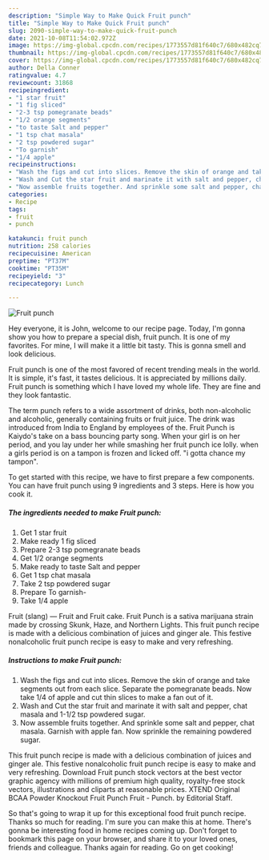 ```yaml
---
description: "Simple Way to Make Quick Fruit punch"
title: "Simple Way to Make Quick Fruit punch"
slug: 2090-simple-way-to-make-quick-fruit-punch
date: 2021-10-08T11:54:02.972Z
image: https://img-global.cpcdn.com/recipes/1773557d81f640c7/680x482cq70/fruit-punch-recipe-main-photo.jpg
thumbnail: https://img-global.cpcdn.com/recipes/1773557d81f640c7/680x482cq70/fruit-punch-recipe-main-photo.jpg
cover: https://img-global.cpcdn.com/recipes/1773557d81f640c7/680x482cq70/fruit-punch-recipe-main-photo.jpg
author: Della Conner
ratingvalue: 4.7
reviewcount: 31868
recipeingredient:
- "1 star fruit"
- "1 fig sliced"
- "2-3 tsp pomegranate beads"
- "1/2 orange segments"
- "to taste Salt and pepper"
- "1 tsp chat masala"
- "2 tsp powdered sugar"
- "To garnish"
- "1/4 apple"
recipeinstructions:
- "Wash the figs and cut into slices. Remove the skin of orange and take segments out from each slice. Separate the pomegranate beads. Now take 1/4 of apple and cut thin slices to make a fan out of it."
- "Wash and Cut the star fruit and marinate it with salt and pepper, chat masala and 1-1/2 tsp powdered sugar."
- "Now assemble fruits together. And sprinkle some salt and pepper, chat masala. Garnish with apple fan. Now sprinkle the remaining powdered sugar."
categories:
- Recipe
tags:
- fruit
- punch

katakunci: fruit punch 
nutrition: 258 calories
recipecuisine: American
preptime: "PT37M"
cooktime: "PT35M"
recipeyield: "3"
recipecategory: Lunch

---
```



![Fruit punch](https://img-global.cpcdn.com/recipes/1773557d81f640c7/680x482cq70/fruit-punch-recipe-main-photo.jpg)

Hey everyone, it is John, welcome to our recipe page. Today, I'm gonna show you how to prepare a special dish, fruit punch. It is one of my favorites. For mine, I will make it a little bit tasty. This is gonna smell and look delicious.

Fruit punch is one of the most favored of recent trending meals in the world. It is simple, it's fast, it tastes delicious. It is appreciated by millions daily. Fruit punch is something which I have loved my whole life. They are fine and they look fantastic.

The term punch refers to a wide assortment of drinks, both non-alcoholic and alcoholic, generally containing fruits or fruit juice. The drink was introduced from India to England by employees of the. Fruit Punch is Kaiydo's take on a bass bouncing party song. When your girl is on her period, and you lay under her while smashing her fruit punch ice lolly. when a girls period is on a tampon is frozen and licked off. "i gotta chance my tampon".


To get started with this recipe, we have to first prepare a few components. You can have fruit punch using 9 ingredients and 3 steps. Here is how you cook it.

<!--inarticleads1-->

##### The ingredients needed to make Fruit punch:

1. Get 1 star fruit
1. Make ready 1 fig sliced
1. Prepare 2-3 tsp pomegranate beads
1. Get 1/2 orange segments
1. Make ready to taste Salt and pepper
1. Get 1 tsp chat masala
1. Take 2 tsp powdered sugar
1. Prepare To garnish-
1. Take 1/4 apple


Fruit (slang) — Fruit and Fruit cake. Fruit Punch is a sativa marijuana strain made by crossing Skunk, Haze, and Northern Lights. This fruit punch recipe is made with a delicious combination of juices and ginger ale. This festive nonalcoholic fruit punch recipe is easy to make and very refreshing. 

<!--inarticleads2-->

##### Instructions to make Fruit punch:

1. Wash the figs and cut into slices. Remove the skin of orange and take segments out from each slice. Separate the pomegranate beads. Now take 1/4 of apple and cut thin slices to make a fan out of it.
1. Wash and Cut the star fruit and marinate it with salt and pepper, chat masala and 1-1/2 tsp powdered sugar.
1. Now assemble fruits together. And sprinkle some salt and pepper, chat masala. Garnish with apple fan. Now sprinkle the remaining powdered sugar.


This fruit punch recipe is made with a delicious combination of juices and ginger ale. This festive nonalcoholic fruit punch recipe is easy to make and very refreshing. Download Fruit punch stock vectors at the best vector graphic agency with millions of premium high quality, royalty-free stock vectors, illustrations and cliparts at reasonable prices. XTEND Original BCAA Powder Knockout Fruit Punch Fruit - Punch. by Editorial Staff. 

So that's going to wrap it up for this exceptional food fruit punch recipe. Thanks so much for reading. I'm sure you can make this at home. There's gonna be interesting food in home recipes coming up. Don't forget to bookmark this page on your browser, and share it to your loved ones, friends and colleague. Thanks again for reading. Go on get cooking!

